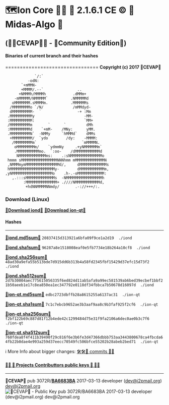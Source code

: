 # 🗺️Ion Core 👯👯 👛  2.1.6.1 CE ©️ 👒 Midas-Algo 👒
## (🐼🐼CEVAP🐼🐼 - 👯Community Edition👯)

#### Binaries of current branch and their hashes
================================
**Copyright (c) 2017 🐼CEVAP🐼**

                 `/:`                           
              -odN:                             
           `+mMMN-                              
           +MMMM/.--`               ..          
          +NMMMh/MMMMh            .dMMm+        
        -mMMMMM/NMMMMM`          .NMMMMMd       
       oMMMMMMM.sMMMMm.          .MMMMMMs       
      /MMMMMMMMo `/N/             /mMMdyd-      
      dMMMMMMMMM-  `                -+ :Mm      
     .MMMMMMMMMMy                      -MM-     
     :MMMMMMMMMM:                      `MM+     
     /MMMMMMMMMm       `      `         dMh     
     :MMMMMMMMMd    `+mM-    /MNy:      yMM.    
     .MMMMMMMMMN`  -NMMy     `hMMMd`    dMMs    
      +MMMMMMMMM/  `ydo        /dy:    -MMMM:   
       /MMMMMMMMm`                    `mMMMMN.  
        oMMMMMMMMm/    `ydmmNy     .+yNMMMMMMm` 
        .MMMMMMMMMMmo.  `:oo-    /dMMMMMMMMMMMd 
         NMMMMMMMMMMMMms:    .:sNMMMMMMMMMMMMMMo
     hmmm sMMMMMMMMMMMMMMMMNNNhmm mMMMMMMMMMMMMMN
     ,NMMMmymMMMMMMMMMMMMMMMd/,     dMMMMMMMMMMMMs
     hMMMMMMMMMMMMMMMMMMMMy-        dMMMMMMMMMMMm,
    ,yNMMMMMMMMMMMMMMMMMMo    .h-.-oMMMMMMMMMMMM: 
       ,.:::sMMMMMMMMMMMMMs  -NMMMMMMMMMMMMMMMMh  
            :MMMMMMMMMMMMMM+ .////NMMMMMMMMMMMd,  
             +hdNNMMMMNNmdy/       .-://+++/:.    

### Download (Linux)
[**🐼Download iond🐼**](https://raw.githubusercontent.com/cevap/ion/midas-algo/bin/iond.tar.xz)
[**🐼Download ion-qt🐼**](https://raw.githubusercontent.com/cevap/ion/midas-algo/bin/ion-qt.tar.xz)

#### Hashes
---------------------------
**[🐼iond.md5sum🐼](https://raw.githubusercontent.com/cevap/ion/midas-algo/bin/iond.md5sum)**
		`20837415d313921a6bfa09f9ce1a2d19  ./iond`

**[🐼iond.sha1sum🐼](https://raw.githubusercontent.com/cevap/ion/midas-algo/bin/iond.sha1sum)**
		`96287a8e1518008eaf0e5fb7734e18b264a10cf8  ./iond`

**[🐼iond.sha256sum🐼](https://raw.githubusercontent.com/cevap/ion/midas-algo/bin/iond.sha256sum)**
		`48ad30a9efa55b513bde7d915dd6b313b4a58fd2345fbf15429d37efc15d73f2  ./iond`

**[🐼iond.sha512sum🐼](https://raw.githubusercontent.com/cevap/ion/midas-algo/bin/iond.sha512sum)**
		`2d7b30004aec775615056335f6ed824d11ab5afa9a99ec581539ab6bed39ecbef1bbf21b50aeeb1e17c8ea850ea1ec347792e0118df34fbbca7b50678d16097d  ./iond`

**[🐼ion-qt.md5sum🐼](https://raw.githubusercontent.com/cevap/ion/midas-algo/bin/ion-qt.md5sum)**
		`edbc2723dbffb28a8615255a6137ac31  ./ion-qt`

**[🐼ion-qt.sha1sum🐼](https://raw.githubusercontent.com/cevap/ion/midas-algo/bin/ion-qt.sha1sum)**
		`7c1c7ebcb9652ae3b3aaf9aa8c9b3faf925f2cf6  ./ion-qt`

**[🐼ion-qt.sha256sum🐼](https://raw.githubusercontent.com/cevap/ion/midas-algo/bin/ion-qt.sha256sum)**
		`f2bf122b69c887d81f12b4ede42c1299484d75e31f9fa2106a6dec0ae0b3c7f6  ./ion-qt`

**[🐼ion-qt.sha512sum🐼](https://raw.githubusercontent.com/cevap/ion/midas-algo/bin/ion-qt.sha512sum)**
		`760fdea8f4f411b39490f29c816f6e3b6fe3d47366dbbb753aa3443800678ca4fbcda64fb22b0dae4e993a259d37eecc70549fc506bfce55202b28abeb2bed71  ./ion-qt`


ℹ️ More Info about bigger changes: [🛠️🛠️🐼 commits 💩🚽](https://github.com/cevap/ion/commits/midas-algo)


#### [👨‍💻 🔑 Projects Contributtors public keys 🔑 👩‍💻](https://github.com/cevap/ion/tree/master/contrib/publickeys)
-----------------------------
**🐼CEVAP🐼**
pub  3072R/**[BA6683BA](https://pgp.mit.edu/pks/lookup?op=get&search=0x49464B32BA6683BA)** 2017-03-13 developer (dev@i2pmail.org) <dev@i2pmail.org>
![🐼CEVAP🐼 - Public Key pub  3072R/BA6683BA 2017-03-13 developer (dev@i2pmail.org) <dev@i2pmail.org>](https://raw.githubusercontent.com/cevap/ion/master/contrib/publickeys/publickey-cevap.png)



